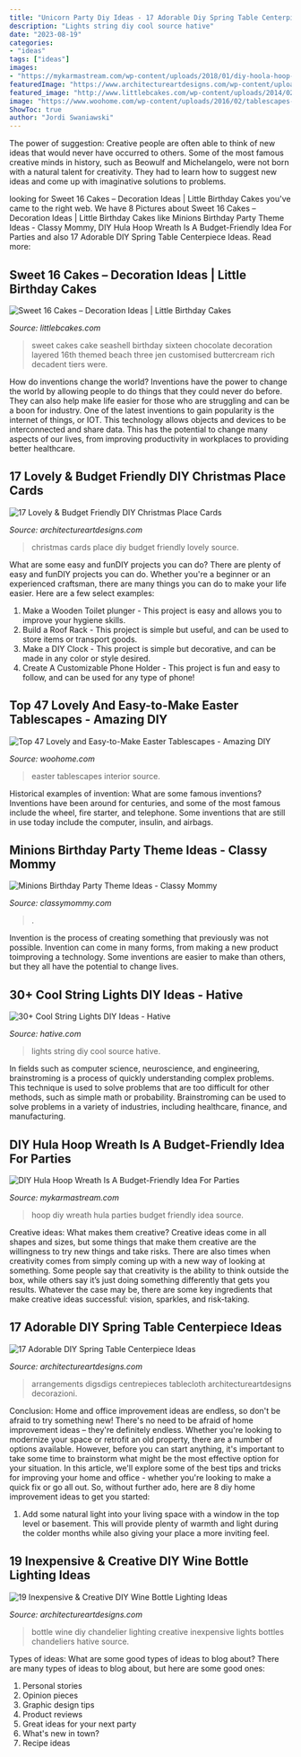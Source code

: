 ```yaml
---
title: "Unicorn Party Diy Ideas - 17 Adorable Diy Spring Table Centerpiece Ideas"
description: "Lights string diy cool source hative"
date: "2023-08-19"
categories:
- "ideas"
tags: ["ideas"]
images:
- "https://mykarmastream.com/wp-content/uploads/2018/01/diy-hoola-hoop-wreath-.jpg"
featuredImage: "https://www.architectureartdesigns.com/wp-content/uploads/2014/12/1443.jpg"
featured_image: "http://www.littlebcakes.com/wp-content/uploads/2014/02/Sweet-16-Cakes-Ideas.jpg"
image: "https://www.woohome.com/wp-content/uploads/2016/02/tablescapes-for-easter-45.jpg"
ShowToc: true
author: "Jordi Swaniawski"
---
```



The power of suggestion:
Creative people are often able to think of new ideas that would never have occurred to others. Some of the most famous creative minds in history, such as Beowulf and Michelangelo, were not born with a natural talent for creativity. They had to learn how to suggest new ideas and come up with imaginative solutions to problems.

	

		
looking for Sweet 16 Cakes – Decoration Ideas | Little Birthday Cakes you've came to the right web. We have 8 Pictures about Sweet 16 Cakes – Decoration Ideas | Little Birthday Cakes like Minions Birthday Party Theme Ideas - Classy Mommy, DIY Hula Hoop Wreath Is A Budget-Friendly Idea For Parties and also 17 Adorable DIY Spring Table Centerpiece Ideas. Read more:
		
    
## Sweet 16 Cakes – Decoration Ideas | Little Birthday Cakes

<img loading=lazy src="http://www.littlebcakes.com/wp-content/uploads/2014/02/Sweet-16-Cakes-Ideas.jpg" onerror="this.onerror=null;this.src='https://tse4.mm.bing.net/th?id=OIP.Qhg5BdUPRfx7ZYJqtAjxWgHaLI&amp;pid=15.1';" alt="Sweet 16 Cakes – Decoration Ideas | Little Birthday Cakes">

_Source: littlebcakes.com_

>sweet cakes cake seashell birthday sixteen chocolate decoration layered 16th themed beach three jen customised buttercream rich decadent tiers were. 

	

How do inventions change the world?
Inventions have the power to change the world by allowing people to do things that they could never do before. They can also help make life easier for those who are struggling and can be a boon for industry. One of the latest inventions to gain popularity is the internet of things, or IOT. This technology allows objects and devices to be interconnected and share data. This has the potential to change many aspects of our lives, from improving productivity in workplaces to providing better healthcare.

    
## 17 Lovely &amp; Budget Friendly DIY Christmas Place Cards

<img loading=lazy src="https://www.architectureartdesigns.com/wp-content/uploads/2014/12/1443.jpg" onerror="this.onerror=null;this.src='https://tse3.mm.bing.net/th?id=OIP.56eOmqTtlrb5eHvn8USLzAHaLG&amp;pid=15.1';" alt="17 Lovely &amp; Budget Friendly DIY Christmas Place Cards">

_Source: architectureartdesigns.com_

>christmas cards place diy budget friendly lovely source. 

	

What are some easy and funDIY projects you can do?
There are plenty of easy and funDIY projects you can do. Whether you're a beginner or an experienced craftsman, there are many things you can do to make your life easier. Here are a few select examples: 
1. Make a Wooden Toilet plunger - This project is easy and allows you to improve your hygiene skills. 
2. Build a Roof Rack - This project is simple but useful, and can be used to store items or transport goods. 
3. Make a DIY Clock - This project is simple but decorative, and can be made in any color or style desired. 
4. Create A Customizable Phone Holder - This project is fun and easy to follow, and can be used for any type of phone!

    
## Top 47 Lovely And Easy-to-Make Easter Tablescapes - Amazing DIY

<img loading=lazy src="https://www.woohome.com/wp-content/uploads/2016/02/tablescapes-for-easter-45.jpg" onerror="this.onerror=null;this.src='https://tse1.mm.bing.net/th?id=OIP.kHdBhbuTTL7PJe3klqTRrgHaLw&amp;pid=15.1';" alt="Top 47 Lovely and Easy-to-Make Easter Tablescapes - Amazing DIY">

_Source: woohome.com_

>easter tablescapes interior source. 

	

Historical examples of invention: What are some famous inventions?
Inventions have been around for centuries, and some of the most famous include the wheel, fire starter, and telephone. Some inventions that are still in use today include the computer, insulin, and airbags.

    
## Minions Birthday Party Theme Ideas - Classy Mommy

<img loading=lazy src="https://classymommy.com/wp-content/uploads/2015/08/IMG_0336.jpg" onerror="this.onerror=null;this.src='https://tse3.mm.bing.net/th?id=OIP.EeCMJwmRcwA-KeoIb0oVSgHaJ4&amp;pid=15.1';" alt="Minions Birthday Party Theme Ideas - Classy Mommy">

_Source: classymommy.com_

>. 

	

Invention is the process of creating something that previously was not possible. Invention can come in many forms, from making a new product toimproving a technology. Some inventions are easier to make than others, but they all have the potential to change lives.

    
## 30+ Cool String Lights DIY Ideas - Hative

<img loading=lazy src="https://hative.com/wp-content/uploads/2015/01/string-lights-diy-ideas/7-string-lights-diy-ideas.jpg" onerror="this.onerror=null;this.src='https://tse1.mm.bing.net/th?id=OIP.YEEweGHGFbA0n5-Bs02HpQHaLL&amp;pid=15.1';" alt="30+ Cool String Lights DIY Ideas - Hative">

_Source: hative.com_

>lights string diy cool source hative. 

	

In fields such as computer science, neuroscience, and engineering, brainstroming is a process of quickly understanding complex problems. This technique is used to solve problems that are too difficult for other methods, such as simple math or probability. Brainstroming can be used to solve problems in a variety of industries, including healthcare, finance, and manufacturing.

    
## DIY Hula Hoop Wreath Is A Budget-Friendly Idea For Parties

<img loading=lazy src="https://mykarmastream.com/wp-content/uploads/2018/01/diy-hoola-hoop-wreath-.jpg" onerror="this.onerror=null;this.src='https://tse1.mm.bing.net/th?id=OIP.ccXLLWj7Nu_vjocJ8iaGvwHaLH&amp;pid=15.1';" alt="DIY Hula Hoop Wreath Is A Budget-Friendly Idea For Parties">

_Source: mykarmastream.com_

>hoop diy wreath hula parties budget friendly idea source. 

	

Creative ideas: What makes them creative?
Creative ideas come in all shapes and sizes, but some things that make them creative are the willingness to try new things and take risks. There are also times when creativity comes from simply coming up with a new way of looking at something. Some people say that creativity is the ability to think outside the box, while others say it’s just doing something differently that gets you results. Whatever the case may be, there are some key ingredients that make creative ideas successful: vision, sparkles, and risk-taking.

    
## 17 Adorable DIY Spring Table Centerpiece Ideas

<img loading=lazy src="https://www.architectureartdesigns.com/wp-content/uploads/2015/03/615.jpg" onerror="this.onerror=null;this.src='https://tse1.mm.bing.net/th?id=OIP.qmC40T4nOeTAMtNPw77ZagHaLH&amp;pid=15.1';" alt="17 Adorable DIY Spring Table Centerpiece Ideas">

_Source: architectureartdesigns.com_

>arrangements digsdigs centrepieces tablecloth architectureartdesigns decorazioni. 

	

Conclusion: Home and office improvement ideas are endless, so don't be afraid to try something new!
There's no need to be afraid of home improvement ideas – they're definitely endless. Whether you're looking to modernize your space or retrofit an old property, there are a number of options available. However, before you can start anything, it's important to take some time to brainstorm what might be the most effective option for your situation. In this article, we'll explore some of the best tips and tricks for improving your home and office - whether you're looking to make a quick fix or go all out. So, without further ado, here are 8 diy home improvement ideas to get you started: 
1) Add some natural light into your living space with a window in the top level or basement. This will provide plenty of warmth and light during the colder months while also giving your place a more inviting feel.

    
## 19 Inexpensive &amp; Creative DIY Wine Bottle Lighting Ideas

<img loading=lazy src="https://www.architectureartdesigns.com/wp-content/uploads/2015/01/152-630x956.jpg" onerror="this.onerror=null;this.src='https://tse2.mm.bing.net/th?id=OIP.NhzMN23M49eMeo1aga7N3AHaLP&amp;pid=15.1';" alt="19 Inexpensive &amp; Creative DIY Wine Bottle Lighting Ideas">

_Source: architectureartdesigns.com_

>bottle wine diy chandelier lighting creative inexpensive lights bottles chandeliers hative source. 

	

Types of ideas: What are some good types of ideas to blog about?
There are many types of ideas to blog about, but here are some good ones:
1. Personal stories 
2. Opinion pieces 
3. Graphic design tips 
4. Product reviews 
5. Great ideas for your next party 
6. What's new in town? 
7. Recipe ideas 

